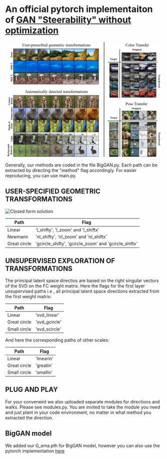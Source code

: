 
# An official pytorch implementaiton of [GAN "Steerability" without optimization](https://arxiv.org/pdf/2012.05328.pdf) 


![logo](teaser.jpg)


Generally, our methods are coded in the file BigGAN.py. Each path can be extracted by directing the "method" flag accordingly.
For easier reproducing, you can use main.py.

## USER-SPECIFIED GEOMETRIC TRANSFORMATIONS

![Closed form solution ](https://github.com/nsping13/GAN-Steerability-without-optimization/blob/main/User%20Specified.jpg)

Path | Flag
------------ | -------------
Linear  | 'l_shifty', 'l_zoom' and 'l_shiftx'
Newmann  |  'nl_shifty', 'nl_zoom' and 'nl_shiftx'
Great circle | 'gcircle_shifty', 'gcircle_zoom' and 'gcircle_shiftx'


## UNSUPERVISED EXPLORATION OF TRANSFORMATIONS
The principal latent space directios are based on the right singular vectors of the SVD on the FC weight matrix.  Here the flags for the first layer unsupervised paths i.e., all principal latent space directions extracted from the first weight matrix:

Path | Flag
------------ | -------------
Linear  | 'svd_linear'
Great circle | 'svd_gcircle'
Small circle | 'svd_scircle'

And here the corresponding paths of other scales:

Path | Flag
------------ | -------------
Linear  | 'linearin'
Great circle | 'greatin'
Small circle | 'smallin'

## PLUG AND PLAY  

For your conveneint we also uploaded separate modules for directions and walks. Please see modules.py. You are invited to take the module you need and just plant in your code environment, no matter in what method you extracted the direction. 


## BigGAN model 
We added our G_ema.pth for BigGAN model, however you can also use the pytorch implementation [here]( https://github.com/ajbrock/BigGAN-PyTorch) 
